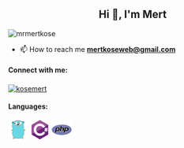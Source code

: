 <h2 align="center">Hi 👋, I'm Mert</h2>

<p align="left"> <img src="https://komarev.com/ghpvc/?username=mrmertkose&label=Profile%20views&color=0e75b6&style=flat" alt="mrmertkose" /> </p>

- 📫 How to reach me **mertkoseweb@gmail.com**

<h4 align="left">Connect with me:</h3>
<p align="left">
<a href="https://linkedin.com/in/kosemert" target="blank"><img align="center" src="https://raw.githubusercontent.com/rahuldkjain/github-profile-readme-generator/master/src/images/icons/Social/linked-in-alt.svg" alt="kosemert" height="25" width="20" /></a>
</p>

<h4 align="left">Languages:</h3>
<p align="left">
            <a href="https://golang.org" target="_blank" rel="noreferrer"><img
            src="https://raw.githubusercontent.com/devicons/devicon/master/icons/go/go-original.svg" alt="go" width="40"
            height="40"/></a>
            <a href="https://golang.org" target="_blank" rel="noreferrer"><img
            src="https://raw.githubusercontent.com/devicons/devicon/master/icons/csharp/csharp-original.svg" alt="csharp" width="40"
            height="40"/></a>
            <a href="https://www.php.net" target="_blank" rel="noreferrer"><img
            src="https://raw.githubusercontent.com/devicons/devicon/master/icons/php/php-original.svg" alt="php" width="40"
            height="40"/></a>
</p>
